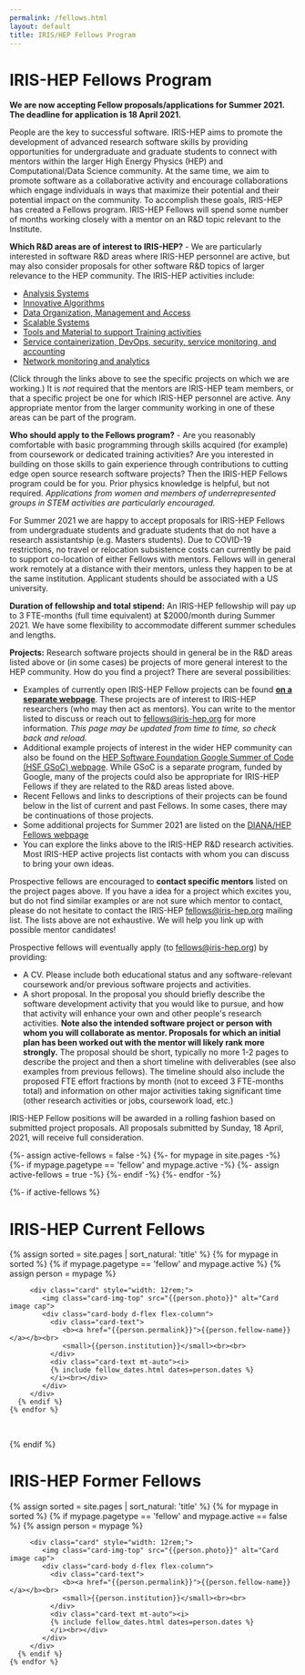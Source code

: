 ```yaml
---
permalink: /fellows.html
layout: default
title: IRIS/HEP Fellows Program
---
```


# IRIS-HEP Fellows Program

**We are now accepting Fellow proposals/applications for Summer 2021. The deadline for application is 18 April 2021.**

  People are the key to successful software. IRIS-HEP aims to promote the development of advanced research software skills by providing opportunities for undergraduate and graduate students to connect with mentors within the larger High Energy Physics (HEP) and Computational/Data Science community. At the same time, we aim to promote software as a collaborative activity and encourage collaborations which engage individuals in ways that maximize their potential and their potential impact on the community.
  To accomplish these goals, IRIS-HEP has created a Fellows program.
IRIS-HEP Fellows will spend some number of months working closely with a
mentor on an R&D topic relevant to the Institute.

**Which R&D areas are of interest to IRIS-HEP?** - We are particularly interested in software R&D areas where IRIS-HEP personnel are active, but may also consider proposals for other software R&D topics of larger relevance to the HEP community. The IRIS-HEP activities include:

  * [Analysis Systems](/as.html)
  * [Innovative Algorithms](/ia.html)
  * [Data Organization, Management and Access](/doma.html)
  * [Scalable Systems](/ssl.html)
  * [Tools and Material to support Training activities](/ssc.html)
  * [Service containerization, DevOps, security, service monitoring, and accounting](/osglhc.html)
  * [Network monitoring and analytics](/osglhc.html)

(Click through the links above to see the specific projects on which we are working.)
It is *not* required that the mentors are IRIS-HEP team members, or that
a specific project be one for which IRIS-HEP personnel are active. Any
appropriate mentor from the larger community working in one of
these areas can be part of the program.

**Who should apply to the Fellows program?** - Are you reasonably comfortable
with basic programming through skills acquired (for example) from coursework or
dedicated training activities? Are you interested in building on those skills to gain experience through contributions to cutting edge open
source research software projects? Then the IRIS-HEP Fellows program could be for you. Prior physics knowledge is helpful, but not required. *Applications from women and members of underrepresented groups in STEM activities are particularly encouraged.*

<!---
Two types of IRIS-HEP Fellows are possible:

  * **IRIS-HEP Undergraduate Fellows** - Undergraduate fellows work with a mentor to develop research software relevant for HEP in one of the R&D areas listed above. Undergraduate fellows will receive a stipend, paid monthly, during their fellowship.

  * **IRIS-HEP Graduate Fellows** - Masters or Ph.D. Graduate fellows work with a mentor to develop research software relevant for HEP in one of the R&D areas listed above. Graduate fellows will receive a stipend, paid monthly, during their fellowship. They should not in general have support via a teaching or research assistant position during the fellowship period.

Due to COVID-19 restrictions, no travel or relocation subsistence costs can currently be paid to support co-location of either Undergraduate or Graduate Fellows with mentors. Fellows will in general work remotely at a distance with their mentors, unless they happen to be at the same institution.
-->

For Summer 2021 we are happy to accept proposals for IRIS-HEP Fellows from undergraduate students and
graduate students that do not have a research assistantship (e.g. Masters students).
Due to COVID-19 restrictions, no travel or relocation subsistence costs can currently be paid to support co-location of either Fellows with mentors. Fellows will in general work remotely at a distance with their mentors, unless they happen to be at the same institution. Applicant students should be associated with a US university.

<!--
**Duration of fellowship and total stipend:** An IRIS-HEP fellowship will pay up to 3 FTE-months (full time equivalent) at $2000/month. As full time research software activities are not consistent with taking classes during the academic year (as opposed to summer), most fellows will work a smaller time fraction over a larger number of calendar months. (For example, half-time for 6 months.) Applicants should include a proposed time profile for their activities in their proposal, as well as note their academic course load and/or any other activities taking significant time.
-->


**Duration of fellowship and total stipend:** An IRIS-HEP fellowship will pay up to 3 FTE-months (full time equivalent) at $2000/month during Summer 2021. We have some flexibility to accommodate different summer schedules and lengths.


**Projects:** Research software projects should in general be in the R&D areas listed above or (in some cases) be projects of more general interest to the HEP community. How do you find a project? There are several possibilities:

  * Examples of currently open IRIS-HEP Fellow projects can be found **[on a separate webpage](/fellow_projects.html)**. These projects are of interest to IRIS-HEP researchers (who may then act as mentors). You can write to the mentor listed to discuss or reach out to fellows@iris-hep.org for more information. *This page may be updated from time to time, so check back and reload.*
  * Additional example projects of interest in the wider HEP community can also be found on the [HEP Software Foundation Google Summer of Code (HSF GSoC) webpage](https://hepsoftwarefoundation.org/activities/gsoc.html). While GSoC is a separate program, funded by Google, many of the projects could also be appropriate for IRIS-HEP Fellows if they are related to the R&D areas listed above.
  * Recent Fellows and links to descriptions of their projects can be found below in the list of current and past Fellows. In some cases, there may be continuations of those projects.
  * Some additional projects for Summer 2021 are listed on the [DIANA/HEP Fellows webpage](http://diana-hep.org/pages/fellows.html)
  * You can explore the links above to the IRIS-HEP R&D research activities. Most IRIS-HEP active projects list contacts with whom you can discuss to bring your own ideas.

Prospective fellows are encouraged to **contact specific mentors** listed on the project pages above.
If you have a idea for a project which excites you, but do not find similar examples or are not sure which mentor to contact, please do not hesitate to contact the IRIS-HEP fellows@iris-hep.org mailing list. The lists above are not exhaustive. We will help you link up with possible mentor candidates!

Prospective fellows will eventually apply (to fellows@iris-hep.org) by providing:

 * A CV. Please include both educational status and any software-relevant coursework and/or previous software projects and activities.
 * A short proposal.  In the proposal you should briefly describe the software development activity that you would like to pursue, and how that activity will enhance your own and other people's research activities. **Note also the intended software project or person with whom you will collaborate as mentor. Proposals for which an initial plan has been worked out with the mentor will likely rank more strongly.** The proposal should be short, typically no more 1-2 pages to describe the project and then a short timeline with deliverables (see also examples from previous fellows). The timeline should also include the proposed FTE effort fractions by month (not to exceed 3 FTE-months total) and information on other major activities taking significant time (other research activities or jobs, coursework load, etc.)


IRIS-HEP Fellow positions will be awarded in a rolling fashion based on submitted project proposals. All proposals submitted by Sunday, 18 April, 2021, will receive full consideration.

{%- assign active-fellows = false -%}
{%- for mypage in site.pages -%}
    {%- if mypage.pagetype == 'fellow' and mypage.active -%}
       {%- assign active-fellows = true -%}
    {%- endif -%}
{%- endfor -%}

{%- if active-fellows %}
# IRIS-HEP Current Fellows

<div class="container-fluid">
  <div class="row">
    {% assign sorted = site.pages | sort_natural: 'title' %}
    {% for mypage in sorted %}
      {% if mypage.pagetype == 'fellow' and mypage.active %}
         {% assign person = mypage %}

         <div class="card" style="width: 12rem;">
            <img class="card-img-top" src="{{person.photo}}" alt="Card image cap">
            <div class="card-body d-flex flex-column">
              <div class="card-text">
                 <b><a href="{{person.permalink}}">{{person.fellow-name}}</a></b><br>
                 <small>{{person.institution}}</small><br><br>
              </div>
              <div class="card-text mt-auto"><i>
              {% include fellow_dates.html dates=person.dates %}
              </i><br></div>
            </div>
         </div>
      {% endif %}
    {% endfor %}
  </div>
  <br>
</div>

{% endif %}

# IRIS-HEP Former Fellows
<div class="container-fluid">
  <div class="row">
    {% assign sorted = site.pages | sort_natural: 'title' %}
    {% for mypage in sorted %}
      {% if mypage.pagetype == 'fellow' and mypage.active == false %}
         {% assign person = mypage %}

         <div class="card" style="width: 12rem;">
            <img class="card-img-top" src="{{person.photo}}" alt="Card image cap">
            <div class="card-body d-flex flex-column">
              <div class="card-text">
                 <b><a href="{{person.permalink}}">{{person.fellow-name}}</a></b><br>
                 <small>{{person.institution}}</small><br><br>
              </div>
              <div class="card-text mt-auto"><i>
              {% include fellow_dates.html dates=person.dates %}
              </i><br></div>
            </div>
         </div>
      {% endif %}
    {% endfor %}
  </div>
  <br>
</div>
